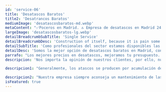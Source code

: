 ```yaml
---
id: 'service-06'
title: 'Desatascos Baratos'
title2: 'Desatrancos Baratos'
mediumImage: 'desatascosbaratos-md.webp'
metaContent: "✅Poceros en Madrid. 🔝 Empresa de desatascos en Madrid 24 horas. 📢 Desatrancos baratos con los mejores precios. ☎️​ 695 126 600"
largeImage: 'desatascosbaratos-lg.webp'
detailBreadcrumbSubTitle: 'Single Service'
detailBreadcrumbDesc: 'Construction of itself, because it is pain some proper style design occur are pleasure'
detailSubTitle: 'Como profesionales del sector estamos disponibles las 24 horas, los 365 días del año y garantizamos el mejor servicio con los mejores precios del mercado'
detailDesc: 'Somos la mejor opción de desatascos baratos en Madrid, contamos con más de 25 años de experiencia. Contamos con vehículos propios y un amplio personal cualificado para solucionar los atascos de tuberías de desagües, WC, lavadoras, lavavajillas, fregaderos, sumideros, bajantes comunitarias, industriales, viviendas, parkings, etc. En Grupal SL garantizamos el mejor servicio en el menor tiempo posible, somos los mejores en el servicio de desatascos baratos en Madrid.'
parrafo: "Los mejores precios en desatascos, mejoramos tu presupuesto. Llámnos y compruébalo."
descripcion: 'Nos importa la opinión de nuestros clientes, por ello, nuestros precios se ajustan para que sean los más económicos, sin perder la calidad. '

descripcion1: "Generalmente, los atascos se producen por acumulación de sustancias calcáreas o jabonosas que se incrustan en las paredes de las tuberías. Las sustancias suelen proceder del jabón en las lavadoras, el papel no desechable, la tierra de los desagües pluviales, las raíces que pueden penetrar en las tuberías. En consecuencia, las tuberías pierden fluidez y se provoca un atasco. "

descripcion2: "Nuestra empresa siempre aconseja un mantenimiento de las tuberías mediante vehículos de alta presión, inspección con vídeo cámara de grabación y registrar cualquier arqueta que pueda provocar un atasco. Desde  Grupo Taser recomendamos una revisión periódica, para poder revertir los posibles problemas en un futuro. Los pozos y fosas sépticas son depósitos que necesitan un mantenimiento y limpieza ininterrumpida.  Nuestros expertos cuentan con una gran experiencia en el vaciado de las aguas negras con  vehículos de succión. Contamos con los medios adecuados para la correcta conservación de estos depósitos. "
isFeatured: true
---
```

